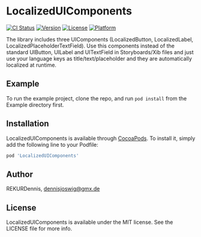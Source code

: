 # LocalizedUIComponents

[![CI Status](http://img.shields.io/travis/REKURDennis/LocalizedUIComponents.svg?style=flat)](https://travis-ci.org/REKURDennis/LocalizedUIComponents)
[![Version](https://img.shields.io/cocoapods/v/LocalizedUIComponents.svg?style=flat)](http://cocoapods.org/pods/LocalizedUIComponents)
[![License](https://img.shields.io/cocoapods/l/LocalizedUIComponents.svg?style=flat)](http://cocoapods.org/pods/LocalizedUIComponents)
[![Platform](https://img.shields.io/cocoapods/p/LocalizedUIComponents.svg?style=flat)](http://cocoapods.org/pods/LocalizedUIComponents)

The library includes three UIComponents (LocalizedButton, LocalizedLabel, LocalizedPlaceholderTextField). Use this components instead of the standard UIButton, UILabel and UITextField in Storyboards/Xib files and just use your language keys as title/text/placeholder and they are automatically localized at runtime.

## Example

To run the example project, clone the repo, and run `pod install` from the Example directory first.

## Installation

LocalizedUIComponents is available through [CocoaPods](http://cocoapods.org). To install
it, simply add the following line to your Podfile:

```ruby
pod 'LocalizedUIComponents'
```

## Author

REKURDennis, dennisjoswig@gmx.de

## License

LocalizedUIComponents is available under the MIT license. See the LICENSE file for more info.
